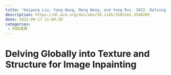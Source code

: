 ```yaml
---
title: "Haipeng Liu, Yang Wang, Meng Wang, and Yong Rui. 2022. Delving Globally into Texture and Structure for Image Inpainting. In Proceedings of the 30th ACM International Conference on Multimedia (MM '22). Association for Computing Machinery, New York, NY, USA, 1270–1278."
description: https://dl.acm.org/doi/abs/10.1145/3503161.3548265
date: 2022-09-17 11:09:39
categories:
 - 科研成果
---
```

# Delving Globally into Texture and Structure for Image Inpainting